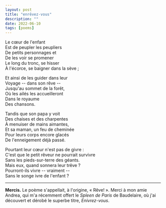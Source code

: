 ```yaml
---
layout: post
title: "enrêvez-vous"
description: ""
date: 2022-06-10
tags: [poems]
---
```


Le cœur de l'enfant  
Est de peupler les peupliers  
De petits personnages et  
De les voir se promener  
Le long du tronc, se hisser  
À l'écorce, se baigner dans la sève ;

Et ainsi de les guider dans leur  
Voyage -- dans son rêve --  
Jusqu'au sommet de la forêt,  
Où les ailés les accueilleront  
Dans le royaume  
Des chansons.  

Tandis que son papa y voit  
Des chaises et des charpentes  
À menuiser de mains aimantes,  
Et sa maman, un feu de cheminée  
Pour leurs corps encore glacés  
De l'enneigement déjà passé.  

Pourtant leur cœur n'est pas de givre :  
C'est que le petit rêveur ne pourrait survivre  
Sans les pieds-sur-terre des géants.  
Mais eux, quand sonnera leur trêve ?  
Pourront-ils vivre -- vraiment --  
Sans le songe ivre de l'enfant ?

---

**Mercis.** Le poème s'appellait, à l'origine, « Rêve! ». Merci à mon amie Andrea, qui m'a récemment offert le *Spleen de Paris* de Baudelaire, où j'ai découvert et dérobé le superbe titre, *Enivrez-vous*.
